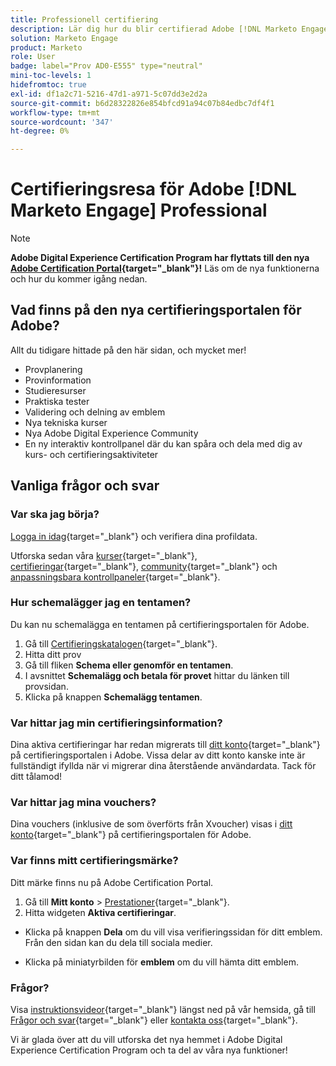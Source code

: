 ```yaml
---
title: Professionell certifiering
description: Lär dig hur du blir certifierad Adobe [!DNL Marketo Engage] Professional.
solution: Marketo Engage
product: Marketo
role: User
badge: label="Prov AD0-E555" type="neutral"
mini-toc-levels: 1
hidefromtoc: true
exl-id: df1a2c71-5216-47d1-a971-5c07dd3e2d2a
source-git-commit: b6d28322826e854bfcd91a94c07b84edbc7df4f1
workflow-type: tm+mt
source-wordcount: '347'
ht-degree: 0%

---
```


# Certifieringsresa för Adobe [!DNL Marketo Engage] Professional

>[!NOTE]
>
>**Adobe Digital Experience Certification Program har flyttats till den nya [Adobe Certification Portal](https://certification.adobe.com/){target="_blank"}!** Läs om de nya funktionerna och hur du kommer igång nedan.

## Vad finns på den nya certifieringsportalen för Adobe?

Allt du tidigare hittade på den här sidan, och mycket mer!

* Provplanering
* Provinformation
* Studieresurser
* Praktiska tester
* Validering och delning av emblem
* Nya tekniska kurser
* Nya Adobe Digital Experience Community
* En ny interaktiv kontrollpanel där du kan spåra och dela med dig av kurs- och certifieringsaktiviteter

## Vanliga frågor och svar

### Var ska jag börja?

[Logga in idag](https://certification.adobe.com/){target="_blank"} och verifiera dina profildata.

Utforska sedan våra [kurser](https://certification.adobe.com/courses/?/courses){target="_blank"}, [certifieringar](https://certification.adobe.com/certifications){target="_blank"}, [community](https://certification.adobe.com/community/){target="_blank"} och [anpassningsbara kontrollpaneler](https://certification.adobe.com/user/dashboard){target="_blank"}.

### Hur schemalägger jag en tentamen?

Du kan nu schemalägga en tentamen på certifieringsportalen för Adobe.

1. Gå till [Certifieringskatalogen](https://certification.adobe.com/certifications){target="_blank"}.
2. Hitta ditt prov
3. Gå till fliken **Schema eller genomför en tentamen**.
4. I avsnittet **Schemalägg och betala för provet** hittar du länken till provsidan.
5. Klicka på knappen **Schemalägg tentamen**.

### Var hittar jag min certifieringsinformation?

Dina aktiva certifieringar har redan migrerats till [ditt konto](https://certification.adobe.com/user/certifications){target="_blank"} på certifieringsportalen i Adobe. Vissa delar av ditt konto kanske inte är fullständigt ifyllda när vi migrerar dina återstående användardata. Tack för ditt tålamod!

### Var hittar jag mina vouchers?

Dina vouchers (inklusive de som överförts från Xvoucher) visas i [ditt konto](https://certification.adobe.com/user/purchases){target="_blank"} på certifieringsportalen för Adobe.

### Var finns mitt certifieringsmärke?

Ditt märke finns nu på Adobe Certification Portal.

1. Gå till **Mitt konto** > [Prestationer](https://certification.adobe.com/user/achievements?%2Fuser%2Fachievements){target="_blank"}.
2. Hitta widgeten **Aktiva certifieringar**.

* Klicka på knappen **Dela** om du vill visa verifieringssidan för ditt emblem. Från den sidan kan du dela till sociala medier.

* Klicka på miniatyrbilden för **emblem** om du vill hämta ditt emblem.

### Frågor?

Visa [instruktionsvideor](https://certification.adobe.com/#){target="_blank"} längst ned på vår hemsida, gå till [Frågor och svar](https://certification.adobe.com/support/faq){target="_blank"} eller [kontakta oss](https://certification.adobe.com/support/contactus){target="_blank"}.

Vi är glada över att du vill utforska det nya hemmet i Adobe Digital Experience Certification Program och ta del av våra nya funktioner!

<!-- 

## Exam details {#exam-details}

* Level: Professional (0-12 months' experience)
* Passing Score: 36/55
* Time: 110 mins
* Delivery: Online proctored (requires camera access)
* Available languages: English, Japanese
* Cost: $125 (global) / $95 (India)
* Exam ID: AD0-E555 (English), AD0-E555-J (Japanese)

{{questions}}

-->
